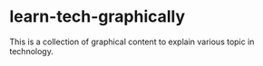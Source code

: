 # learn-tech-graphically
This is a collection of graphical content to explain various topic in technology.
